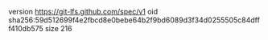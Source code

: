 version https://git-lfs.github.com/spec/v1
oid sha256:59d512699f4e2fbcd8e0bebe64b2f9bd6089d3f34d0255505c84dfff410db575
size 216
